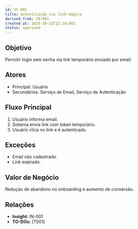 ```yaml
---
id: UC-001
title: Autenticação via link mágico
derived_from: IN-001
created_at: 2025-10-22T12:10:00Z
status: approved
---
```


## Objetivo
Permitir login sem senha via link temporário enviado por email.

## Atores
- Principal: Usuário
- Secundários: Serviço de Email, Serviço de Autenticação

## Fluxo Principal
1. Usuário informa email.
2. Sistema envia link com token temporário.
3. Usuário clica no link e é autenticado.

## Exceções
- Email não cadastrado.
- Link expirado.

## Valor de Negócio
Redução de abandono no onboarding e aumento de conversão.

## Relações
- **Insight:** IN-001
- **TO-DOs:** [T001]
